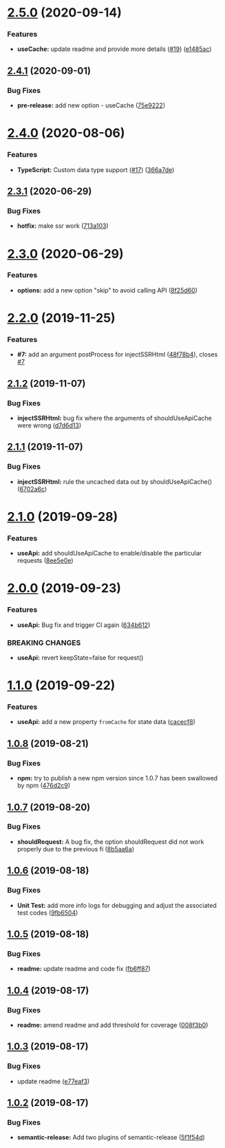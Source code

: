 # [2.5.0](https://github.com/RyanRoll/react-use-api/compare/v2.4.1...v2.5.0) (2020-09-14)


### Features

* **useCache:** update readme and provide more details ([#19](https://github.com/RyanRoll/react-use-api/issues/19)) ([e1485ac](https://github.com/RyanRoll/react-use-api/commit/e1485ac71d3595f71b1dab8fb8dafb9115960bea))

## [2.4.1](https://github.com/RyanRoll/react-use-api/compare/v2.4.0...v2.4.1) (2020-09-01)


### Bug Fixes

* **pre-release:** add new option - useCache ([75e9222](https://github.com/RyanRoll/react-use-api/commit/75e92221e7e51c1b59dcd547f18a05a57db7a260))

# [2.4.0](https://github.com/RyanRoll/react-use-api/compare/v2.3.1...v2.4.0) (2020-08-06)


### Features

* **TypeScript:** Custom data type support ([#17](https://github.com/RyanRoll/react-use-api/issues/17)) ([366a7de](https://github.com/RyanRoll/react-use-api/commit/366a7de95c94b1d46d46fda61d0caba0e06ccc0e))

## [2.3.1](https://github.com/RyanRoll/react-use-api/compare/v2.3.0...v2.3.1) (2020-06-29)


### Bug Fixes

* **hotfix:** make ssr work ([713a103](https://github.com/RyanRoll/react-use-api/commit/713a10375c6da9d9508e08e70e59b7f087c8509a))

# [2.3.0](https://github.com/RyanRoll/react-use-api/compare/v2.2.0...v2.3.0) (2020-06-29)


### Features

* **options:** add a new option "skip" to avoid calling API ([8f25d60](https://github.com/RyanRoll/react-use-api/commit/8f25d6008f800c562e9239b84538f7698d80538d))

# [2.2.0](https://github.com/RyanRoll/react-use-api/compare/v2.1.2...v2.2.0) (2019-11-25)


### Features

* **#7:** add an argument postProcess for injectSSRHtml ([48f78b4](https://github.com/RyanRoll/react-use-api/commit/48f78b4)), closes [#7](https://github.com/RyanRoll/react-use-api/issues/7)

## [2.1.2](https://github.com/RyanRoll/react-use-api/compare/v2.1.1...v2.1.2) (2019-11-07)


### Bug Fixes

* **injectSSRHtml:** bug fix where the arguments of shouldUseApiCache were wrong ([d7d6d13](https://github.com/RyanRoll/react-use-api/commit/d7d6d13))

## [2.1.1](https://github.com/RyanRoll/react-use-api/compare/v2.1.0...v2.1.1) (2019-11-07)


### Bug Fixes

* **injectSSRHtml:** rule the uncached data out by shouldUseApiCache() ([6702a6c](https://github.com/RyanRoll/react-use-api/commit/6702a6c))

# [2.1.0](https://github.com/RyanRoll/react-use-api/compare/v2.0.0...v2.1.0) (2019-09-28)


### Features

* **useApi:** add shouldUseApiCache to enable/disable the particular requests ([8ee5e0e](https://github.com/RyanRoll/react-use-api/commit/8ee5e0e))

# [2.0.0](https://github.com/RyanRoll/react-use-api/compare/v1.1.0...v2.0.0) (2019-09-23)


### Features

* **useApi:** Bug fix and trigger CI again ([634b612](https://github.com/RyanRoll/react-use-api/commit/634b612))


### BREAKING CHANGES

* **useApi:** revert keepState=false for request()

# [1.1.0](https://github.com/RyanRoll/react-use-api/compare/v1.0.8...v1.1.0) (2019-09-22)


### Features

* **useApi:** add a new property `fromCache` for state data ([cacecf8](https://github.com/RyanRoll/react-use-api/commit/cacecf8))

## [1.0.8](https://github.com/RyanRoll/react-use-api/compare/v1.0.7...v1.0.8) (2019-08-21)


### Bug Fixes

* **npm:** try to publish a new npm version since 1.0.7 has been swallowed by npm ([476d2c9](https://github.com/RyanRoll/react-use-api/commit/476d2c9))

## [1.0.7](https://github.com/RyanRoll/react-use-api/compare/v1.0.6...v1.0.7) (2019-08-20)


### Bug Fixes

* **shouldRequest:** A bug fix, the option shouldRequest did not work properly due to the previous fi ([8b5aa6a](https://github.com/RyanRoll/react-use-api/commit/8b5aa6a))

## [1.0.6](https://github.com/RyanRoll/react-use-api/compare/v1.0.5...v1.0.6) (2019-08-18)


### Bug Fixes

* **Unit Test:** add more info logs for debugging and adjust the associated test codes ([9fb6504](https://github.com/RyanRoll/react-use-api/commit/9fb6504))

## [1.0.5](https://github.com/RyanRoll/react-use-api/compare/v1.0.4...v1.0.5) (2019-08-18)


### Bug Fixes

* **readme:** update readme and code fix ([fb6ff87](https://github.com/RyanRoll/react-use-api/commit/fb6ff87))

## [1.0.4](https://github.com/RyanRoll/react-use-api/compare/v1.0.3...v1.0.4) (2019-08-17)


### Bug Fixes

* **readme:** amend readme and add threshold for coverage ([008f3b0](https://github.com/RyanRoll/react-use-api/commit/008f3b0))

## [1.0.3](https://github.com/RyanRoll/react-use-api/compare/v1.0.2...v1.0.3) (2019-08-17)


### Bug Fixes

* update readme ([e77eaf3](https://github.com/RyanRoll/react-use-api/commit/e77eaf3))

## [1.0.2](https://github.com/RyanRoll/react-use-api/compare/v1.0.1...v1.0.2) (2019-08-17)


### Bug Fixes

* **semantic-release:** Add two plugins of semantic-release ([5f1f54d](https://github.com/RyanRoll/react-use-api/commit/5f1f54d))
